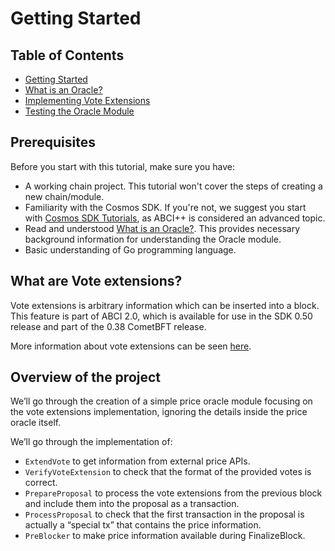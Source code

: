 # Getting Started

## Table of Contents

* [Getting Started](00-getting-started.md)
* [What is an Oracle?](01-what-is-an-oracle.md)
* [Implementing Vote Extensions](02-implementing-vote-extensions.md)
* [Testing the Oracle Module](03-testing-oracle.md)

## Prerequisites

Before you start with this tutorial, make sure you have:

* A working chain project. This tutorial won't cover the steps of creating a new chain/module.
* Familiarity with the Cosmos SDK. If you're not, we suggest you start with [Cosmos SDK Tutorials](https://tutorials.cosmos.network), as ABCI++ is considered an advanced topic.
* Read and understood [What is an Oracle?](01-what-is-an-oracle.md). This provides necessary background information for understanding the Oracle module.
* Basic understanding of Go programming language.

## What are Vote extensions?

Vote extensions is arbitrary information which can be inserted into a block. This feature is part of ABCI 2.0, which is available for use in the SDK 0.50 release and part of the 0.38 CometBFT release.

More information about vote extensions can be seen [here](https://docs.cosmos.network/main/build/abci/vote-extensions).

## Overview of the project

We’ll go through the creation of a simple price oracle module focusing on the vote extensions implementation, ignoring the details inside the price oracle itself.

We’ll go through the implementation of:

* `ExtendVote` to get information from external price APIs.
* `VerifyVoteExtension` to check that the format of the provided votes is correct.
* `PrepareProposal` to process the vote extensions from the previous block and include them into the proposal as a transaction.
* `ProcessProposal` to check that the first transaction in the proposal is actually a “special tx” that contains the price information.
* `PreBlocker` to make price information available during FinalizeBlock.
